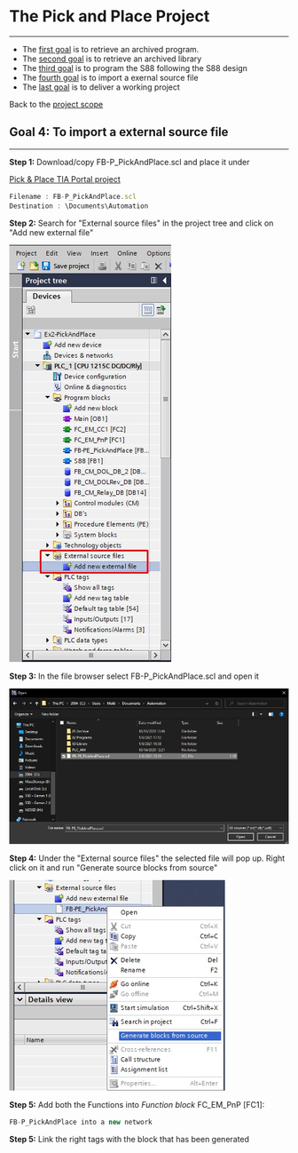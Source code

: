 # The Pick and Place Project
_____________________________________
-   The [first goal](Ex02/Subchapter04_1.md) is to retrieve an archived program.
-   The [second goal](Ex02/Subchapter04_2.md) is to retrieve an archived library
-   The [third goal](Ex02/Subchapter04_3.md) is to program the S88 following the S88 design
-   The [fourth goal](Ex02/Subchapter04_4.md) is to import a exernal source file
-   The [last goal](Ex02/Subchapter04_5.md) is to deliver a working project

Back to the [project scope](Ex02/Subchapter04.md)

## Goal 4: To import a external source file
_____________________________________

**Step 1:** Download/copy FB-P_PickAndPlace.scl and place it under

[Pick & Place TIA Portal project](./Ex02/Documents/FB-P_PickAndPlace.scl)
```javascript
Filename : FB-P_PickAndPlace.scl
Destination : \Documents\Automation
```
**Step 2:** Search for "External source files" in the project tree and click on "Add new external file" <p>
![External Source File in TIA](../Ex02/Images/ExternalSource.jpg)

**Step 3:** In the file browser select FB-P_PickAndPlace.scl and open it <p>

![External Source File in windows explorer](../Ex02/Images/SourceBrowser.jpg)

**Step 4:** Under the "External source files" the selected file will pop up. Right click on it and run "Generate source blocks from source" <p>

![Generate blocks from source](../Ex02/Images/GenerateBlocks.jpg)

**Step 5:**  Add both the Functions into *Function block* FC_EM_PnP [FC1]:

```javascript
FB-P_PickAndPlace into a new network
```

**Step 5:** Link the right tags with the block that has been generated
